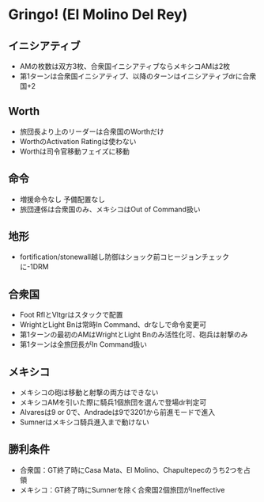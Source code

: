 # Gringo! (El Molino Del Rey)

## イニシアティブ
- AMの枚数は双方3枚、合衆国イニシアティブならメキシコAMは2枚
- 第1ターンは合衆国イニシアティブ、以降のターンはイニシアティブdrに合衆国+2

## Worth
- 旅団長より上のリーダーは合衆国のWorthだけ
- WorthのActivation Ratingは使わない
- Worthは司令官移動フェイズに移動

## 命令
- 増援命令なし 予備配置なし
- 旅団連係は合衆国のみ、メキシコはOut of Command扱い

## 地形
- fortification/stonewall越し防御はショック前コヒージョンチェックに-1DRM

## 合衆国
- Foot RflとVltgrはスタックで配置
- WrightとLight Bnは常時In Command、drなしで命令変更可
- 第1ターンの最初のAMはWrightとLight Bnのみ活性化可、砲兵は射撃のみ
- 第1ターンは全旅団長がIn Command扱い

## メキシコ
- メキシコの砲は移動と射撃の両方はできない
- メキシコAMを引いた際に騎兵1個旅団を選んで登場dr判定可
- Alvaresは9 or 0で、Andradeは9で3201から前進モードで進入
- Sumnerはメキシコ騎兵進入まで動けない

## 勝利条件
- 合衆国：GT終了時にCasa Mata、El Molino、Chapultepecのうち2つを占領
- メキシコ：GT終了時にSumnerを除く合衆国2個旅団がIneffective
